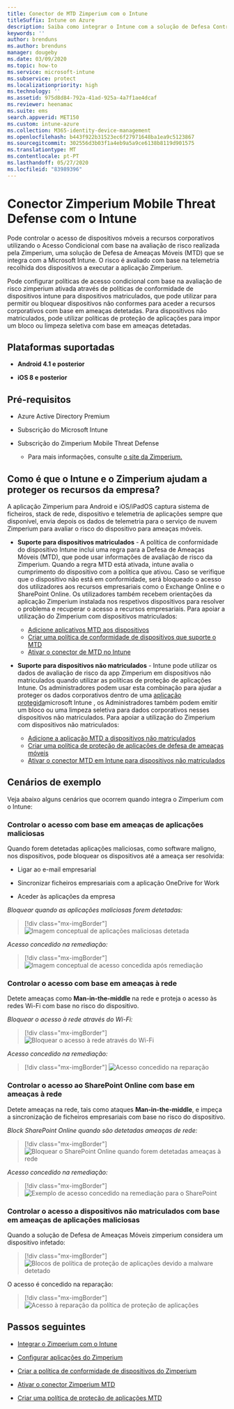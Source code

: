 ```yaml
---
title: Conector de MTD Zimperium com o Intune
titleSuffix: Intune on Azure
description: Saiba como integrar o Intune com a solução de Defesa Contra Ameaças do Zimperium para controlar o acesso aos recursos empresariais a partir de dispositivos móveis.
keywords: ''
author: brenduns
ms.author: brenduns
manager: dougeby
ms.date: 03/09/2020
ms.topic: how-to
ms.service: microsoft-intune
ms.subservice: protect
ms.localizationpriority: high
ms.technology: ''
ms.assetid: 975d8d84-792a-41ad-925a-4a7f1ae4dcaf
ms.reviewer: heenamac
ms.suite: ems
search.appverid: MET150
ms.custom: intune-azure
ms.collection: M365-identity-device-management
ms.openlocfilehash: b443f922b31523ec6f27971648ba1ea9c5123867
ms.sourcegitcommit: 302556d3b03f1a4eb9a5a9ce6138b8119d901575
ms.translationtype: MT
ms.contentlocale: pt-PT
ms.lasthandoff: 05/27/2020
ms.locfileid: "83989396"
---
```

# <a name="zimperium-mobile-threat-defense-connector-with-intune"></a>Conector Zimperium Mobile Threat Defense com o Intune

Pode controlar o acesso de dispositivos móveis a recursos corporativos utilizando o Acesso Condicional com base na avaliação de risco realizada pela Zimperium, uma solução de Defesa de Ameaças Móveis (MTD) que se integra com a Microsoft Intune. O risco é avaliado com base na telemetria recolhida dos dispositivos a executar a aplicação Zimperium.

Pode configurar políticas de acesso condicional com base na avaliação de risco zimperium ativada através de políticas de conformidade de dispositivos intune para dispositivos matriculados, que pode utilizar para permitir ou bloquear dispositivos não conformes para aceder a recursos corporativos com base em ameaças detetadas. Para dispositivos não matriculados, pode utilizar políticas de proteção de aplicações para impor um bloco ou limpeza seletiva com base em ameaças detetadas.

## <a name="supported-platforms"></a>Plataformas suportadas

- **Android 4.1 e posterior**

- **iOS 8 e posterior**

## <a name="prerequisites"></a>Pré-requisitos

- Azure Active Directory Premium

- Subscrição do Microsoft Intune

- Subscrição do Zimperium Mobile Threat Defense

  - Para mais informações, consulte [o site da Zimperium.](https://www.zimperium.com/zips-mobile-ips)

## <a name="how-do-intune-and-zimperium-help-protect-your-company-resources"></a>Como é que o Intune e o Zimperium ajudam a proteger os recursos da empresa?

A aplicação Zimperium para Android e iOS/iPadOS captura sistema de ficheiros, stack de rede, dispositivo e telemetria de aplicações sempre que disponível, envia depois os dados de telemetria para o serviço de nuvem Zimperium para avaliar o risco do dispositivo para ameaças móveis.

- **Suporte para dispositivos matriculados** - A política de conformidade do dispositivo Intune inclui uma regra para a Defesa de Ameaças Móveis (MTD), que pode usar informações de avaliação de risco da Zimperium. Quando a regra MTD está ativada, intune avalia o cumprimento do dispositivo com a política que ativou. Caso se verifique que o dispositivo não está em conformidade, será bloqueado o acesso dos utilizadores aos recursos empresariais como o Exchange Online e o SharePoint Online. Os utilizadores também recebem orientações da aplicação Zimperium instalada nos respetivos dispositivos para resolver o problema e recuperar o acesso a recursos empresariais. Para apoiar a utilização do Zimperium com dispositivos matriculados:
  - [Adicione aplicativos MTD aos dispositivos](../protect/mtd-apps-ios-app-configuration-policy-add-assign.md)
  - [Criar uma política de conformidade de dispositivos que suporte o MTD](../protect/mtd-device-compliance-policy-create.md)
  - [Ativar o conector de MTD no Intune](../protect/mtd-connector-enable.md)

- **Suporte para dispositivos não matriculados** - Intune pode utilizar os dados de avaliação de risco da app Zimperium em dispositivos não matriculados quando utilizar as políticas de proteção de aplicações Intune. Os administradores podem usar esta combinação para ajudar a proteger os dados corporativos dentro de uma [aplicação protegida](../apps/apps-supported-intune-apps.md)microsoft Intune , os Administradores também podem emitir um bloco ou uma limpeza seletiva para dados corporativos nesses dispositivos não matriculados. Para apoiar a utilização do Zimperium com dispositivos não matriculados:
  - [Adicione a aplicação MTD a dispositivos não matriculados](../protect/mtd-add-apps-unenrolled-devices.md)
  - [Criar uma política de proteção de aplicações de defesa de ameaças móveis](../protect/mtd-app-protection-policy.md)
  - [Ativar o conector MTD em Intune para dispositivos não matriculados](../protect/mtd-enable-unenrolled-devices.md)
  
## <a name="sample-scenarios"></a>Cenários de exemplo

Veja abaixo alguns cenários que ocorrem quando integra o Zimperium com o Intune:

### <a name="control-access-based-on-threats-from-malicious-apps"></a>Controlar o acesso com base em ameaças de aplicações maliciosas

Quando forem detetadas aplicações maliciosas, como software maligno, nos dispositivos, pode bloquear os dispositivos até a ameaça ser resolvida:

- Ligar ao e-mail empresarial

- Sincronizar ficheiros empresariais com a aplicação OneDrive for Work

- Aceder às aplicações da empresa

*Bloquear quando as aplicações maliciosas forem detetadas:*

> [!div class="mx-imgBorder"]
> ![Imagem conceptual de aplicações maliciosas detetada](./media/zimperium-mobile-threat-defense-connector/Maliciousapps-blocked-zimperium.png)

*Acesso concedido na remediação:*

> [!div class="mx-imgBorder"]
> ![Imagem conceptual de acesso concedida após remediação](./media/zimperium-mobile-threat-defense-connector/maliciousapps-unblocked-zimperium.png)

### <a name="control-access-based-on-threat-to-network"></a>Controlar o acesso com base em ameaças à rede

Detete ameaças como **Man-in-the-middle** na rede e proteja o acesso às redes Wi-Fi com base no risco do dispositivo.

*Bloquear o acesso à rede através do Wi-Fi:*

> [!div class="mx-imgBorder"]
> ![Bloquear o acesso à rede através do Wi-Fi](./media/zimperium-mobile-threat-defense-connector/network-wifi-blocked-zimperium.png)

*Acesso concedido na remediação:*

> [!div class="mx-imgBorder"]
> ![Acesso concedido na reparação](./media/zimperium-mobile-threat-defense-connector/network-wifi-unblocked-zimperium.png)

### <a name="control-access-to-sharepoint-online-based-on-threat-to-network"></a>Controlar o acesso ao SharePoint Online com base em ameaças à rede

Detete ameaças na rede, tais como ataques **Man-in-the-middle**, e impeça a sincronização de ficheiros empresariais com base no risco do dispositivo.

*Block SharePoint Online quando são detetadas ameaças de rede:*

> [!div class="mx-imgBorder"]
> ![Bloquear o SharePoint Online quando forem detetadas ameaças à rede](./media/zimperium-mobile-threat-defense-connector/network-spo-blocked-zimperium.png)

*Acesso concedido na remediação:*

> [!div class="mx-imgBorder"]
> ![Exemplo de acesso concedido na remediação para o SharePoint](./media/zimperium-mobile-threat-defense-connector/network-spo-unblocked-zimperium.png)

### <a name="control-access-on-unenrolled-devices-based-on-threats-from-malicious-apps"></a>Controlar o acesso a dispositivos não matriculados com base em ameaças de aplicações maliciosas

Quando a solução de Defesa de Ameaças Móveis zimperium considera um dispositivo infetado:

> [!div class="mx-imgBorder"]
> ![Blocos de política de proteção de aplicações devido a malware detetado](./media/zimperium-mobile-threat-defense-connector/zimperium-mobile-app-policy-block.png)

O acesso é concedido na reparação:

> [!div class="mx-imgBorder"]
> ![Acesso à reparação da política de proteção de aplicações](./media/zimperium-mobile-threat-defense-connector/zimperium-mobile-app-policy-remediated.png)

## <a name="next-steps"></a>Passos seguintes

- [Integrar o Zimperium com o Intune](zimperium-mtd-connector-integration.md)

- [Configurar aplicações do Zimperium](mtd-apps-ios-app-configuration-policy-add-assign.md)

- [Criar a política de conformidade de dispositivos do Zimperium](mtd-device-compliance-policy-create.md)

- [Ativar o conector Zimperium MTD](mtd-connector-enable.md)

- [Criar uma política de proteção de aplicações MTD](../protect/mtd-app-protection-policy.md)
